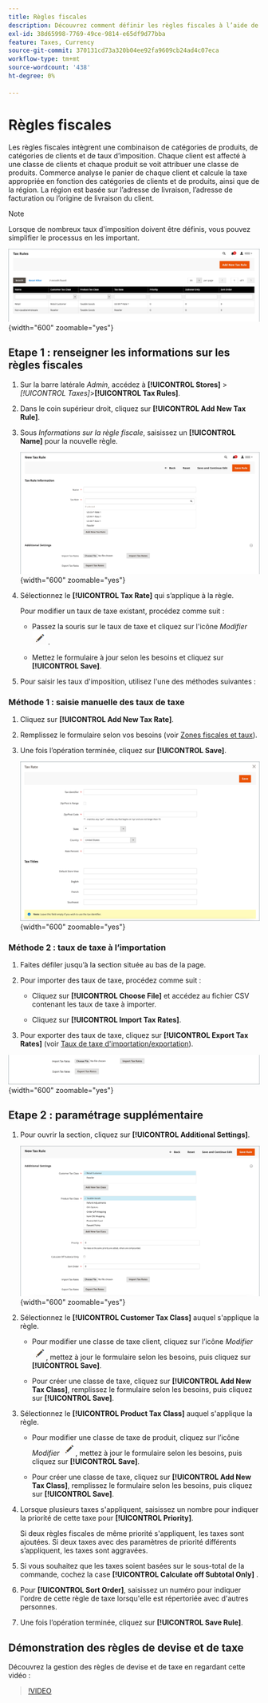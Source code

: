 ```yaml
---
title: Règles fiscales
description: Découvrez comment définir les règles fiscales à l’aide de la classe de produits, de la classe de clients et du taux d’imposition.
exl-id: 38d65998-7769-49ce-9814-e65df9d77bba
feature: Taxes, Currency
source-git-commit: 370131cd73a320b04ee92fa9609cb24ad4c07eca
workflow-type: tm+mt
source-wordcount: '438'
ht-degree: 0%

---
```


# Règles fiscales

Les règles fiscales intègrent une combinaison de catégories de produits, de catégories de clients et de taux d’imposition. Chaque client est affecté à une classe de clients et chaque produit se voit attribuer une classe de produits. Commerce analyse le panier de chaque client et calcule la taxe appropriée en fonction des catégories de clients et de produits, ainsi que de la région. La région est basée sur l’adresse de livraison, l’adresse de facturation ou l’origine de livraison du client.

>[!NOTE]
>
>Lorsque de nombreux taux d&#39;imposition doivent être définis, vous pouvez simplifier le processus en les important.

![Règles fiscales](./assets/tax-rules.png){width="600" zoomable="yes"}

## Etape 1 : renseigner les informations sur les règles fiscales

1. Sur la barre latérale _Admin_, accédez à **[!UICONTROL Stores]** > _[!UICONTROL Taxes]_>**[!UICONTROL Tax Rules]**.

1. Dans le coin supérieur droit, cliquez sur **[!UICONTROL Add New Tax Rule]**.

1. Sous _Informations sur la règle fiscale_, saisissez un **[!UICONTROL Name]** pour la nouvelle règle.

   ![Informations sur les règles fiscales](./assets/tax-rule-information.png){width="600" zoomable="yes"}

1. Sélectionnez le **[!UICONTROL Tax Rate]** qui s’applique à la règle.

   Pour modifier un taux de taxe existant, procédez comme suit :

   - Passez la souris sur le taux de taxe et cliquez sur l&#39;icône _Modifier_ ![Crayon](../assets/icon-edit-pencil.png) .

   - Mettez le formulaire à jour selon les besoins et cliquez sur **[!UICONTROL Save]**.

1. Pour saisir les taux d&#39;imposition, utilisez l&#39;une des méthodes suivantes :

### Méthode 1 : saisie manuelle des taux de taxe

1. Cliquez sur **[!UICONTROL Add New Tax Rate]**.

1. Remplissez le formulaire selon vos besoins (voir [Zones fiscales et taux](tax-zones-rates.md)).

1. Une fois l’opération terminée, cliquez sur **[!UICONTROL Save]**.

   ![Nouveau taux d’imposition](./assets/tax-rate-create-new.png){width="600" zoomable="yes"}

### Méthode 2 : taux de taxe à l’importation

1. Faites défiler jusqu’à la section située au bas de la page.

1. Pour importer des taux de taxe, procédez comme suit :

   - Cliquez sur **[!UICONTROL Choose File]** et accédez au fichier CSV contenant les taux de taxe à importer.

   - Cliquez sur **[!UICONTROL Import Tax Rates]**.

1. Pour exporter des taux de taxe, cliquez sur **[!UICONTROL Export Tax Rates]** (voir [Taux de taxe d&#39;importation/exportation](../systems/data-transfer-tax-rates.md)).

![Taux de taxe d’importation/exportation](./assets/tax-rule-new-import-export.png){width="600" zoomable="yes"}

## Etape 2 : paramétrage supplémentaire

1. Pour ouvrir la section, cliquez sur **[!UICONTROL Additional Settings]**.

   ![Paramètres supplémentaires de la règle fiscale](./assets/tax-class-additional-settings.png){width="600" zoomable="yes"}

1. Sélectionnez le **[!UICONTROL Customer Tax Class]** auquel s&#39;applique la règle.

   - Pour modifier une classe de taxe client, cliquez sur l’icône _Modifier_ ![ ](../assets/icon-edit-pencil.png), mettez à jour le formulaire selon les besoins, puis cliquez sur **[!UICONTROL Save]**.

   - Pour créer une classe de taxe, cliquez sur **[!UICONTROL Add New Tax Class]**, remplissez le formulaire selon les besoins, puis cliquez sur **[!UICONTROL Save]**.

1. Sélectionnez le **[!UICONTROL Product Tax Class]** auquel s&#39;applique la règle.

   - Pour modifier une classe de taxe de produit, cliquez sur l’icône _Modifier_ ![ ](../assets/icon-edit-pencil.png), mettez à jour le formulaire selon les besoins, puis cliquez sur **[!UICONTROL Save]**.

   - Pour créer une classe de taxe, cliquez sur **[!UICONTROL Add New Tax Class]**, remplissez le formulaire selon les besoins, puis cliquez sur **[!UICONTROL Save]**.

1. Lorsque plusieurs taxes s&#39;appliquent, saisissez un nombre pour indiquer la priorité de cette taxe pour **[!UICONTROL Priority]**.

   Si deux règles fiscales de même priorité s&#39;appliquent, les taxes sont ajoutées. Si deux taxes avec des paramètres de priorité différents s’appliquent, les taxes sont aggravées.

1. Si vous souhaitez que les taxes soient basées sur le sous-total de la commande, cochez la case **[!UICONTROL Calculate off Subtotal Only]** .

1. Pour **[!UICONTROL Sort Order]**, saisissez un numéro pour indiquer l&#39;ordre de cette règle de taxe lorsqu&#39;elle est répertoriée avec d&#39;autres personnes.

1. Une fois l’opération terminée, cliquez sur **[!UICONTROL Save Rule]**.

## Démonstration des règles de devise et de taxe

Découvrez la gestion des règles de devise et de taxe en regardant cette vidéo :

>[!VIDEO](https://video.tv.adobe.com/v/343657/?quality=12)

